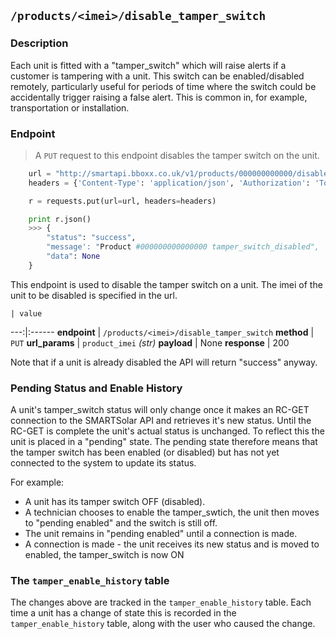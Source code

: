 ## `/products/<imei>/disable_tamper_switch`
### Description
Each unit is fitted with a "tamper_switch" which will raise alerts if a customer is tampering with a unit. 
This switch can be enabled/disabled remotely, particularly useful for periods of time where the switch could be accidentally trigger raising a false alert. This is common in, for example, transportation or installation. 

### Endpoint
> A `PUT` request to this endpoint disables the tamper switch on the unit.

```python
    url = "http://smartapi.bboxx.co.uk/v1/products/000000000000/disable_tamper_switch"
    headers = {'Content-Type': 'application/json', 'Authorization': 'Token token=' + A_VALID_TOKEN}

    r = requests.put(url=url, headers=headers)

    print r.json()
    >>> {
        "status": "success", 
        "message': "Product #000000000000000 tamper_switch_disabled", 
        "data": None
    }
```

This endpoint is used to disable the tamper switch on a unit. The imei of the unit to be disabled is specified in the url.

    | value 
---:|:------
__endpoint__ | `/products/<imei>/disable_tamper_switch`
__method__ | `PUT`
__url_params__ | `product_imei` _(str)_
__payload__ | None
__response__ | 200

Note that if a unit is already disabled the API will return "success" anyway. 

### Pending Status and Enable History

A unit's tamper_switch status will only change once it makes an RC-GET connection to the SMARTSolar API and retrieves it's new status. Until the RC-GET is complete the unit's actual status is unchanged. To reflect this the unit is placed in a "pending" state. The pending state therefore means that the tamper switch has been enabled (or disabled) but has not yet connected to the system to update its status.

For example:

* A unit has its tamper switch OFF (disabled). 
* A technician chooses to enable the tamper_swtich, the unit then moves to "pending enabled" and the switch is still off. 
* The unit remains in "pending enabled" until a connection is made.
* A connection is made - the unit receives its new status and is moved to enabled, the tamper_switch is now ON

### The `tamper_enable_history` table

The changes above are tracked in the `tamper_enable_history` table. Each time a unit has a change of state this is recorded in the 
`tamper_enable_history` table, along with the user who caused the change. 